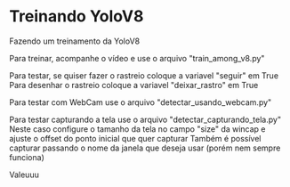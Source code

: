 # Treinando YoloV8
Fazendo um treinamento da YoloV8

Para treinar, acompanhe o vídeo e use o arquivo "train_among_v8.py"

Para testar, se quiser fazer o rastreio coloque a variavel "seguir" em True
Para desenhar o rastreio coloque a variavel "deixar_rastro" em True

Para testar com WebCam use o arquivo "detectar_usando_webcam.py"

Para testar capturando a tela use o arquivo "detectar_capturando_tela.py"
Neste caso configure o tamanho da tela no campo "size" da wincap e ajuste o offset do ponto inicial que quer capturar
Também é possível capturar passando o nome da janela que deseja usar (porém nem sempre funciona)

Valeuuu
